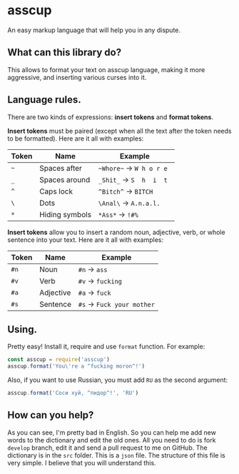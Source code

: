 # asscup
An easy markup language that will help you in any dispute.

## What can this library do?
This allows to format your text on asscup language, making it more aggressive, and inserting various curses into it.

## Language rules.
There are two kinds of expressions: **insert tokens** and **format tokens**.

**Insert tokens** must be paired (except when all the text after the token needs to be formatted). 
Here are it all with examples:

| Token | Name           | Example                   |
|-------|----------------|---------------------------|
| `~`   | Spaces after   | `~Whore~` → `W h o r e `  |
| `_`   | Spaces around  | `_Shit_` → ` S  h  i  t ` |
| `^`   | Caps lock      | `^Bitch^` → `BITCH`       |
| `\`   | Dots           | `\Anal\` → `A.n.a.l.`     |
| `*`   | Hiding symbols | `*Ass*` → `!#%`           |

**Insert tokens** allow you to insert a random noun, adjective, verb, or whole sentence into your text.
Here are it all with examples:

| Token | Name      | Example                   |
|-------|-----------|---------------------------|
| `#n`  | Noun      | `#n` → `ass`              |
| `#v`  | Verb      | `#v` → `fucking`          |
| `#a`  | Adjective | `#a` → `fuck`             |
| `#s`  | Sentence  | `#s` → `Fuck your mother` |

## Using.
Pretty easy! Install it, require and use `format` function.
For example:
```js
const asscup = require('asscup')
asscup.format('You\'re a ^fucking moron^!')
```

Also, if you want to use Russian, you must add `RU` as the second argument:
```js
asscup.format('Соси хуй, ^пидор^!', 'RU')
```

## How can you help?
As you can see, I'm pretty bad in English. So you can help me add new words to the dictionary and edit the old ones.
All you need to do is fork `develop` branch, edit it and send a pull request to me on GitHub.
The dictionary is in the `src` folder. This is a `json` file.
The structure of this file is very simple. I believe that you will understand this.